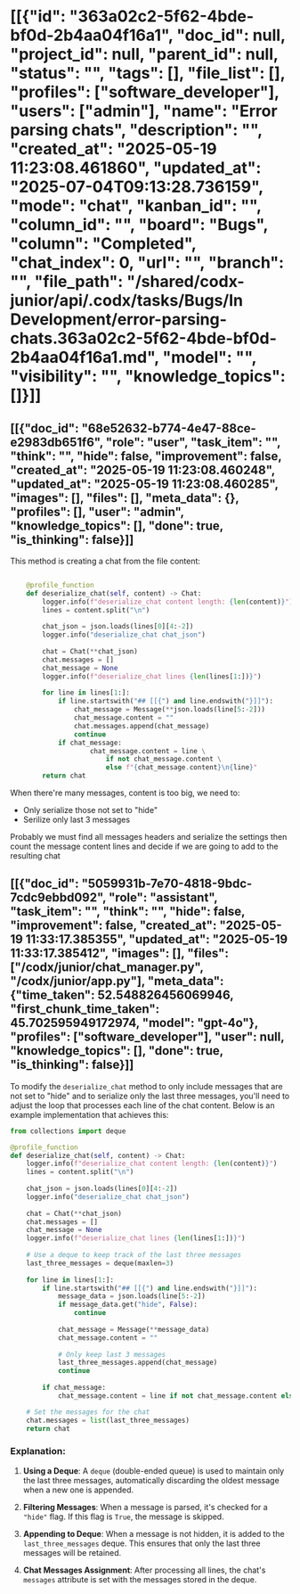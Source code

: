 # [[{"id": "363a02c2-5f62-4bde-bf0d-2b4aa04f16a1", "doc_id": null, "project_id": null, "parent_id": null, "status": "", "tags": [], "file_list": [], "profiles": ["software_developer"], "users": ["admin"], "name": "Error parsing chats", "description": "", "created_at": "2025-05-19 11:23:08.461860", "updated_at": "2025-07-04T09:13:28.736159", "mode": "chat", "kanban_id": "", "column_id": "", "board": "Bugs", "column": "Completed", "chat_index": 0, "url": "", "branch": "", "file_path": "/shared/codx-junior/api/.codx/tasks/Bugs/In Development/error-parsing-chats.363a02c2-5f62-4bde-bf0d-2b4aa04f16a1.md", "model": "", "visibility": "", "knowledge_topics": []}]]
## [[{"doc_id": "68e52632-b774-4e47-88ce-e2983db651f6", "role": "user", "task_item": "", "think": "", "hide": false, "improvement": false, "created_at": "2025-05-19 11:23:08.460248", "updated_at": "2025-05-19 11:23:08.460285", "images": [], "files": [], "meta_data": {}, "profiles": [], "user": "admin", "knowledge_topics": [], "done": true, "is_thinking": false}]]
This method is creating a chat from the file content:
```py

    @profile_function
    def deserialize_chat(self, content) -> Chat:
        logger.info(f"deserialize_chat content length: {len(content)}")
        lines = content.split("\n")
        
        chat_json = json.loads(lines[0][4:-2])
        logger.info("deserialize_chat chat_json")
        
        chat = Chat(**chat_json)
        chat.messages = []
        chat_message = None
        logger.info(f"deserialize_chat lines {len(lines[1:])}")
        
        for line in lines[1:]:
            if line.startswith("## [[{") and line.endswith("}]]"):
                chat_message = Message(**json.loads(line[5:-2]))
                chat_message.content = ""
                chat.messages.append(chat_message)
                continue
            if chat_message:
                    chat_message.content = line \
                        if not chat_message.content \
                        else f"{chat_message.content}\n{line}"
        return chat
```

When there're many messages, content is too big, we need to:
 * Only serialize those not set to "hide"
 * Serilize only last 3 messages

Probably we must find all messages headers and serialize the settings then count the message content lines and decide if we are 
going to add to the resulting chat
## [[{"doc_id": "5059931b-7e70-4818-9bdc-7cdc9ebbd092", "role": "assistant", "task_item": "", "think": "", "hide": false, "improvement": false, "created_at": "2025-05-19 11:33:17.385355", "updated_at": "2025-05-19 11:33:17.385412", "images": [], "files": ["/codx/junior/chat_manager.py", "/codx/junior/app.py"], "meta_data": {"time_taken": 52.548826456069946, "first_chunk_time_taken": 45.702595949172974, "model": "gpt-4o"}, "profiles": ["software_developer"], "user": null, "knowledge_topics": [], "done": true, "is_thinking": false}]]
To modify the `deserialize_chat` method to only include messages that are not set to "hide" and to serialize only the last three messages, you'll need to adjust the loop that processes each line of the chat content. Below is an example implementation that achieves this:

```python
from collections import deque

@profile_function
def deserialize_chat(self, content) -> Chat:
    logger.info(f"deserialize_chat content length: {len(content)}")
    lines = content.split("\n")
    
    chat_json = json.loads(lines[0][4:-2])
    logger.info("deserialize_chat chat_json")
    
    chat = Chat(**chat_json)
    chat.messages = []
    chat_message = None
    logger.info(f"deserialize_chat lines {len(lines[1:])}")
    
    # Use a deque to keep track of the last three messages
    last_three_messages = deque(maxlen=3)
    
    for line in lines[1:]:
        if line.startswith("## [[{") and line.endswith("}]]"):
            message_data = json.loads(line[5:-2])
            if message_data.get("hide", False):
                continue
                
            chat_message = Message(**message_data)
            chat_message.content = ""
            
            # Only keep last 3 messages
            last_three_messages.append(chat_message)
            continue
        
        if chat_message:
            chat_message.content = line if not chat_message.content else f"{chat_message.content}\n{line}"

    # Set the messages for the chat
    chat.messages = list(last_three_messages)
    return chat
```

### Explanation:

1. **Using a Deque**: A `deque` (double-ended queue) is used to maintain only the last three messages, automatically discarding the oldest message when a new one is appended.

2. **Filtering Messages**: When a message is parsed, it's checked for a `"hide"` flag. If this flag is `True`, the message is skipped.

3. **Appending to Deque**: When a message is not hidden, it is added to the `last_three_messages` deque. This ensures that only the last three messages will be retained.

4. **Chat Messages Assignment**: After processing all lines, the chat's `messages` attribute is set with the messages stored in the deque.
